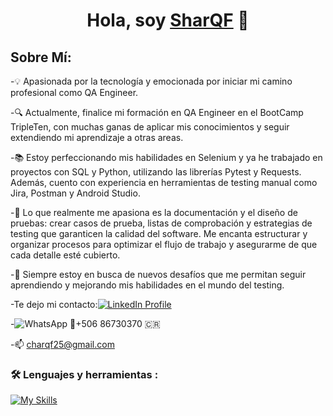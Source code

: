 <div align="center">
<h1 align="center">Hola, soy <a href="https://aristi.dev">SharQF</a> 👋</h1>
</div>

## Sobre Mí:

-💡 Apasionada por la tecnología y emocionada por iniciar mi camino profesional como QA Engineer.

-🔍 Actualmente, finalice mi formación en QA Engineer en el BootCamp TripleTen, con muchas ganas de aplicar mis conocimientos y seguir extendiendo mi aprendizaje a otras areas.

-📚 Estoy perfeccionando mis habilidades en Selenium y ya he trabajado en proyectos con SQL y Python, utilizando las librerías Pytest y Requests. Además, cuento con experiencia en herramientas de testing manual como Jira, Postman y Android Studio.

-📝 Lo que realmente me apasiona es la documentación y el diseño de pruebas: crear casos de prueba, listas de comprobación y estrategias de testing que garanticen la calidad del software. Me encanta estructurar y organizar procesos para optimizar el flujo de trabajo y asegurarme de que cada detalle esté cubierto.

-🚀 Siempre estoy en busca de nuevos desafíos que me permitan seguir aprendiendo y mejorando mis habilidades en el mundo del testing.

-Te dejo mi contacto:[![LinkedIn Profile]( https://img.shields.io/badge/LinkedIn-blue)](https://www.linkedin.com/in/charlyn-quesada-fern%C3%A1ndez/)

-![WhatsApp](https://img.shields.io/badge/WthasApp-green) 📱+506 86730370 🇨🇷

-📫 charqf25@gmail.com

### :hammer_and_wrench: Lenguajes y herramientas :

<div id="header" align="left">
   
   [![My Skills](https://skillicons.dev/icons?i=py,postman,github,selenium)](https://skillicons.dev)
 
 </div>

